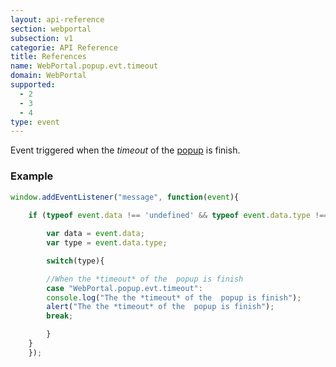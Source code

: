 ```yaml
---
layout: api-reference
section: webportal
subsection: v1
categorie: API Reference
title: References
name: WebPortal.popup.evt.timeout
domain: WebPortal
supported:
  - 2
  - 3
  - 4
type: event
---
```


Event triggered when the *timeout* of the [popup]({{site.baseurl}}/webportal/v1/api-reference/webportal-popup-open#article) is finish.

### Example

```javascript
window.addEventListener("message", function(event){
	
	if (typeof event.data !== 'undefined' && typeof event.data.type !== 'undefined' ){

	    var data = event.data;
	    var type = event.data.type;

	    switch(type){

	    //When the *timeout* of the  popup is finish
	    case "WebPortal.popup.evt.timeout":
		console.log("The the *timeout* of the  popup is finish");
		alert("The the *timeout* of the  popup is finish");
		break;

	    }
	}
    });
```
